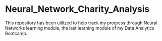 # Neural_Network_Charity_Analysis
This repository has been utilized to help track my progress through Neural Networks learning module, the last learning module of my Data Analytics Bootcamp.
